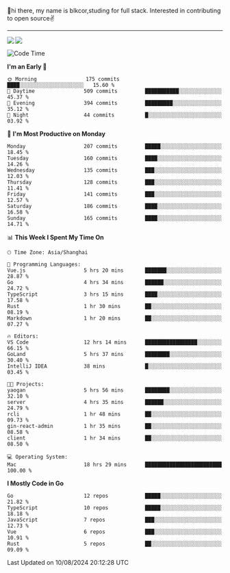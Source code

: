 👋hi there, my name is blkcor,studing for full stack.
Interested in contributing to open source✌️

<hr/>

![](https://github-readme-stats.vercel.app/api?username=blkcor)
<a href="https://github.com/blkcor/github-readme-stats">
    <img align="left" src="https://github-readme-stats.vercel.app/api/top-langs/?username=blkcor&hide=jupyter%20notebook,shaderlab,tex,c%23&langs_count=9" />
</a>


<!--START_SECTION:waka-->
![Code Time](http://img.shields.io/badge/Code%20Time-1%2C245%20hrs%205%20mins-blue)

**I'm an Early 🐤** 

```text
🌞 Morning                175 commits         ████░░░░░░░░░░░░░░░░░░░░░   15.60 % 
🌆 Daytime                509 commits         ███████████░░░░░░░░░░░░░░   45.37 % 
🌃 Evening                394 commits         █████████░░░░░░░░░░░░░░░░   35.12 % 
🌙 Night                  44 commits          █░░░░░░░░░░░░░░░░░░░░░░░░   03.92 % 
```
📅 **I'm Most Productive on Monday** 

```text
Monday                   207 commits         █████░░░░░░░░░░░░░░░░░░░░   18.45 % 
Tuesday                  160 commits         ████░░░░░░░░░░░░░░░░░░░░░   14.26 % 
Wednesday                135 commits         ███░░░░░░░░░░░░░░░░░░░░░░   12.03 % 
Thursday                 128 commits         ███░░░░░░░░░░░░░░░░░░░░░░   11.41 % 
Friday                   141 commits         ███░░░░░░░░░░░░░░░░░░░░░░   12.57 % 
Saturday                 186 commits         ████░░░░░░░░░░░░░░░░░░░░░   16.58 % 
Sunday                   165 commits         ████░░░░░░░░░░░░░░░░░░░░░   14.71 % 
```


📊 **This Week I Spent My Time On** 

```text
🕑︎ Time Zone: Asia/Shanghai

💬 Programming Languages: 
Vue.js                   5 hrs 20 mins       ███████░░░░░░░░░░░░░░░░░░   28.87 % 
Go                       4 hrs 34 mins       ██████░░░░░░░░░░░░░░░░░░░   24.72 % 
TypeScript               3 hrs 15 mins       ████░░░░░░░░░░░░░░░░░░░░░   17.58 % 
Rust                     1 hr 30 mins        ██░░░░░░░░░░░░░░░░░░░░░░░   08.19 % 
Markdown                 1 hr 20 mins        ██░░░░░░░░░░░░░░░░░░░░░░░   07.27 % 

🔥 Editors: 
VS Code                  12 hrs 14 mins      █████████████████░░░░░░░░   66.15 % 
GoLand                   5 hrs 37 mins       ████████░░░░░░░░░░░░░░░░░   30.40 % 
IntelliJ IDEA            38 mins             █░░░░░░░░░░░░░░░░░░░░░░░░   03.45 % 

🐱‍💻 Projects: 
yaogan                   5 hrs 56 mins       ████████░░░░░░░░░░░░░░░░░   32.10 % 
server                   4 hrs 35 mins       ██████░░░░░░░░░░░░░░░░░░░   24.79 % 
rcli                     1 hr 48 mins        ██░░░░░░░░░░░░░░░░░░░░░░░   09.73 % 
gin-react-admin          1 hr 35 mins        ██░░░░░░░░░░░░░░░░░░░░░░░   08.58 % 
client                   1 hr 34 mins        ██░░░░░░░░░░░░░░░░░░░░░░░   08.50 % 

💻 Operating System: 
Mac                      18 hrs 29 mins      █████████████████████████   100.00 % 
```

**I Mostly Code in Go** 

```text
Go                       12 repos            █████░░░░░░░░░░░░░░░░░░░░   21.82 % 
TypeScript               10 repos            █████░░░░░░░░░░░░░░░░░░░░   18.18 % 
JavaScript               7 repos             ███░░░░░░░░░░░░░░░░░░░░░░   12.73 % 
Vue                      6 repos             ███░░░░░░░░░░░░░░░░░░░░░░   10.91 % 
Rust                     5 repos             ██░░░░░░░░░░░░░░░░░░░░░░░   09.09 % 
```




 Last Updated on 10/08/2024 20:12:28 UTC
<!--END_SECTION:waka-->


